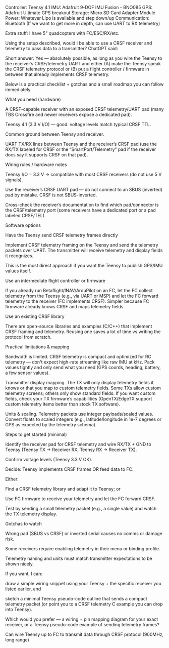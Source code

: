 Controller: Teensy 4.1
IMU: Adafruit 9-DOF IMU Fusion - BNO085
GPS: Adafruit Ultimate GPS breakout
Storage: Micro SD Card Adapter Module
Power: Whatever Lipo is available and step down/up
Communication: Bluetooth (If we want to get more in depth, can use UART to RX telemetry)




Extra stuff: I have 5" quadcopters with FC/ESC/RX/etc.

 Using the setup described, would I be able to use a CRSF receiver and telemetry to pass data to a transmitter?
ChatGPT said:

Short answer: Yes — absolutely possible, as long as you wire the Teensy to the receiver’s CRSF/telemetry UART and either (A) make the Teensy speak the CRSF telemetry protocol or (B) put a flight controller / firmware in between that already implements CRSF telemetry.

Below is a practical checklist + gotchas and a small roadmap you can follow immediately.

What you need (hardware)

A CRSF-capable receiver with an exposed CRSF telemetry/UART pad (many TBS Crossfire and newer receivers expose a dedicated pad).

Teensy 4.1 (3.3 V I/O) — good: voltage levels match typical CRSF TTL.

Common ground between Teensy and receiver.

UART TX/RX lines between Teensy and the receiver’s CRSF pad (use the RX/TX labeled for CRSF or the “SmartPort/Telemetry” pad if the receiver docs say it supports CRSF on that pad).

Wiring rules / hardware notes

Teensy I/O = 3.3 V → compatible with most CRSF receivers (do not use 5 V signals).

Use the receiver’s CRSF UART pad — do not connect to an SBUS (inverted) pad by mistake. CRSF is not SBUS-inverted.

Cross-check the receiver’s documentation to find which pad/connector is the CRSF/telemetry port (some receivers have a dedicated port or a pad labeled CRSF/TEL).

Software options

Have the Teensy send CRSF telemetry frames directly

Implement CRSF telemetry framing on the Teensy and send the telemetry packets over UART. The transmitter will receive telemetry and display fields it recognizes.

This is the most direct approach if you want the Teensy to publish GPS/IMU values itself.

Use an intermediate flight controller or firmware

If you already run Betaflight/INAV/ArduPilot on an FC, let the FC collect telemetry from the Teensy (e.g., via UART or MSP) and let the FC forward telemetry to the receiver (FC implements CRSF). Simpler because FC firmware already knows CRSF and maps telemetry fields.

Use an existing CRSF library

There are open-source libraries and examples (C/C++) that implement CRSF framing and telemetry. Reusing one saves a lot of time vs writing the protocol from scratch.

Practical limitations & mapping

Bandwidth is limited. CRSF telemetry is compact and optimized for RC telemetry — don't expect high-rate streaming like raw IMU at kHz. Pack values tightly and only send what you need (GPS coords, heading, battery, a few sensor values).

Transmitter display mapping. The TX will only display telemetry fields it knows or that you map to custom telemetry fields. Some TXs allow custom telemetry screens; others only show standard fields. If you want custom fields, check your TX firmware’s capabilities (OpenTX/EdgeTX support custom telemetry items better than stock TX software).

Units & scaling. Telemetry packets use integer payloads/scaled values. Convert floats to scaled integers (e.g., latitude/longitude in 1e-7 degrees or GPS as expected by the telemetry schema).

Steps to get started (minimal)

Identify the receiver pad for CRSF telemetry and wire RX/TX + GND to Teensy (Teensy TX → Receiver RX, Teensy RX → Receiver TX).

Confirm voltage levels (Teensy 3.3 V OK).

Decide: Teensy implements CRSF frames OR feed data to FC.

Either:

Find a CRSF telemetry library and adapt it to Teensy; or

Use FC firmware to receive your telemetry and let the FC forward CRSF.

Test by sending a small telemetry packet (e.g., a single value) and watch the TX telemetry display.

Gotchas to watch

Wrong pad (SBUS vs CRSF) or inverted serial causes no comms or damage risk.

Some receivers require enabling telemetry in their menu or binding profile.

Telemetry naming and units must match transmitter expectations to be shown nicely.

If you want, I can:

draw a simple wiring snippet using your Teensy + the specific receiver you listed earlier, and

sketch a minimal Teensy pseudo-code outline that sends a compact telemetry packet (or point you to a CRSF telemetry C example you can drop into Teensy).

Which would you prefer — a wiring + pin mapping diagram for your exact receiver, or a Teensy pseudo-code example of sending telemetry frames?

Can wire Teensy up to FC to transmit data through CRSF protocol (900MHz, long range)